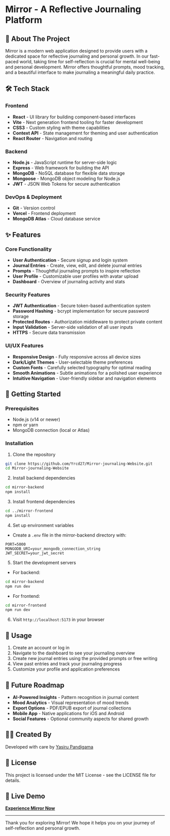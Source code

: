 # Mirror - A Reflective Journaling Platform

## 📝 About The Project

Mirror is a modern web application designed to provide users with a dedicated space for reflective journaling and personal growth. In our fast-paced world, taking time for self-reflection is crucial for mental well-being and personal development. Mirror offers thoughtful prompts, mood tracking, and a beautiful interface to make journaling a meaningful daily practice.

## 🛠️ Tech Stack

### Frontend
- **React** - UI library for building component-based interfaces
- **Vite** - Next generation frontend tooling for faster development
- **CSS3** - Custom styling with theme capabilities
- **Context API** - State management for theming and user authentication
- **React Router** - Navigation and routing

### Backend
- **Node.js** - JavaScript runtime for server-side logic
- **Express** - Web framework for building the API
- **MongoDB** - NoSQL database for flexible data storage
- **Mongoose** - MongoDB object modeling for Node.js
- **JWT** - JSON Web Tokens for secure authentication

### DevOps & Deployment
- **Git** - Version control
- **Vercel** - Frontend deployment
- **MongoDB Atlas** - Cloud database service

## ✨ Features

### Core Functionality
- **User Authentication** - Secure signup and login system
- **Journal Entries** - Create, view, edit, and delete journal entries
- **Prompts** - Thoughtful journaling prompts to inspire reflection
- **User Profile** - Customizable user profiles with avatar upload
- **Dashboard** - Overview of journaling activity and stats

### Security Features
- **JWT Authentication** - Secure token-based authentication system
- **Password Hashing** - bcrypt implementation for secure password storage
- **Protected Routes** - Authorization middleware to protect private content
- **Input Validation** - Server-side validation of all user inputs
- **HTTPS** - Secure data transmission

### UI/UX Features
- **Responsive Design** - Fully responsive across all device sizes
- **Dark/Light Themes** - User-selectable theme preferences
- **Custom Fonts** - Carefully selected typography for optimal reading
- **Smooth Animations** - Subtle animations for a polished user experience
- **Intuitive Navigation** - User-friendly sidebar and navigation elements

## 🚀 Getting Started

### Prerequisites
- Node.js (v14 or newer)
- npm or yarn
- MongoDB connection (local or Atlas)

### Installation

1. Clone the repository
```bash
git clone https://github.com/Yrcd27/Mirror-journaling-Website.git
cd Mirror-journaling-Website
```

2. Install backend dependencies
```bash
cd mirror-backend
npm install
```

3. Install frontend dependencies
```bash
cd ../mirror-frontend
npm install
```

4. Set up environment variables
- Create a `.env` file in the mirror-backend directory with:
```
PORT=5000
MONGODB_URI=your_mongodb_connection_string
JWT_SECRET=your_jwt_secret
```

5. Start the development servers
- For backend:
```bash
cd mirror-backend
npm run dev
```

- For frontend:
```bash
cd mirror-frontend
npm run dev
```

6. Visit `http://localhost:5173` in your browser

## 📱 Usage

1. Create an account or log in
2. Navigate to the dashboard to see your journaling overview
3. Create new journal entries using the provided prompts or free writing
4. View past entries and track your journaling progress
5. Customize your profile and application preferences

## 🔮 Future Roadmap

- **AI-Powered Insights** - Pattern recognition in journal content
- **Mood Analytics** - Visual representation of mood trends
- **Export Options** - PDF/EPUB export of journal collections
- **Mobile App** - Native applications for iOS and Android
- **Social Features** - Optional community aspects for shared growth

## 👨‍💻 Created By

Developed with care by [Yasiru Pandigama](https://github.com/Yrcd27)

## 📄 License

This project is licensed under the MIT License - see the LICENSE file for details.

## 🔗 Live Demo

**[Experience Mirror Now](https://mirror-journaling-website.vercel.app/)**

---

Thank you for exploring Mirror! We hope it helps you on your journey of self-reflection and personal growth.